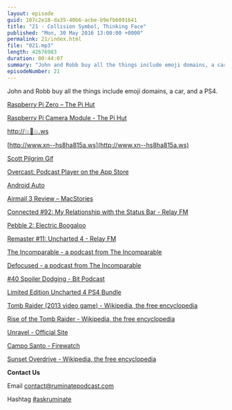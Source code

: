 ```yaml
---
layout: episode
guid: 107c2e18-da35-40b6-acbe-b9efb6091641
title: "21 - Collision Symbol, Thinking Face"
published: "Mon, 30 May 2016 13:00:00 +0000"
permalink: 21/index.html
file: "021.mp3"
length: 42676983
duration: 00:44:07
summary: "John and Robb buy all the things include emoji domains, a car, and a PS4."
episodeNumber: 21
---
```


John and Robb buy all the things include emoji domains, a car, and a PS4.

[Raspberry Pi Zero – The Pi Hut](https://thepihut.com/products/raspberry-pi-zero?variant=14062715972)

[Raspberry Pi Camera Module - The Pi Hut](https://thepihut.com/products/raspberry-pi-camera-module)

[http://💥🤔💥.ws](http://%F0%9F%92%A5%F0%9F%A4%94%F0%9F%92%A5.ws)

[http://www.xn--hs8ha815a.ws](http://www.xn--hs8ha815a.ws)

[Scott Pilgrim Gif](https://66.media.tumblr.com/7359bb1760a0675ffbc100344b2b8b5d/tumblr_mg9l26viHT1r2o0q0o1_500.gif)

[Overcast: Podcast Player on the App Store](https://itunes.apple.com/gb/app/overcast-podcast-player/id888422857?mt=8)

[Android Auto](https://www.android.com/intl/en_uk/auto/)

[Airmail 3 Review – MacStories](https://www.macstories.net/reviews/airmail-3-review/)

[Connected #92: My Relationship with the Status Bar - Relay FM](https://www.relay.fm/connected/92)

[Pebble 2: Electric Boogaloo](https://www.kickstarter.com/projects/597507018/pebble-2-time-2-and-core-an-entirely-new-3g-ultra)

[Remaster #11: Uncharted 4 - Relay FM](https://www.relay.fm/remaster/11)

[The Incomparable - a podcast from The Incomparable](https://www.theincomparable.com/theincomparable/)

[Defocused - a podcast from The Incomparable](https://www.theincomparable.com/defocused/)

[#40 Spoiler Dodging - Bit Podcast](https://bitpodcast.com/2016/05/22/episode-40/)

[Limited Edition Uncharted 4 PS4 Bundle](https://www.playstation.com/en-us/explore/ps4/systems/limited-edition-uncharted-4-ps4-bundle/)

[Tomb Raider (2013 video game) - Wikipedia, the free encyclopedia](https://en.wikipedia.org/wiki/Tomb_Raider_(2013_video_game))

[Rise of the Tomb Raider - Wikipedia, the free encyclopedia](https://en.wikipedia.org/wiki/Rise_of_the_Tomb_Raider)

[Unravel - Official Site](http://www.unravelgame.com/en_GB.html)

[Campo Santo - Firewatch](http://www.firewatchgame.com/)

[Sunset Overdrive - Wikipedia, the free encyclopedia](https://en.wikipedia.org/wiki/Sunset_Overdrive)

**Contact Us**

Email [contact@ruminatepodcast.com](mailto:contact@ruminatepodcast.com)

Hashtag [#askruminate](https://twitter.com/search?q=askruminate)
